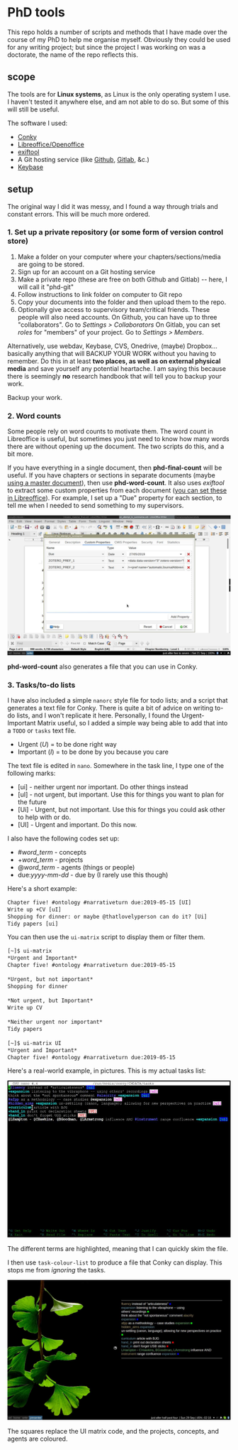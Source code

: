 # PhD tools

This repo holds a number of scripts and methods that I have made over the course of my PhD to help me organise myself. Obviously they could be used for any writing project; but since the project I was working on was a doctorate, the name of the repo reflects this.

## scope

The tools are for **Linux systems**, as Linux is the only operating system I use. I haven't tested it anywhere else, and am not able to do so. But some of this will still be useful.

The software I used:

+ [Conky][co]
+ [Libreoffice/Openoffice][lo]
+ [exiftool][ex]
+ A Git hosting service (like [Github](https://github.com/), [Gitlab](https://about.gitlab.com/), &c.)
+ [Keybase][kb]

## setup

The original way I did it was messy, and I found a way through trials and constant errors. This will be much more ordered.

### 1. Set up a private repository (or some form of version control store)

1. Make a folder on your computer where your chapters/sections/media are going to be stored.
2. Sign up for an account on a Git hosting service
3. Make a private repo (these are free on both Github and Gitlab) -- here, I will call it "phd-git"
4. Follow instructions to link folder on computer to Git repo
5. Copy your documents into the folder and then upload them to the repo.
6. Optionally give access to supervisory team/critical friends. These people will also need accounts.
    On Github, you can have up to three "collaborators". Go to *Settings > Collaborators*
    On Gitlab, you can set *roles* for "members" of your project. Go to *Settings > Members*.
    
Alternatively, use webdav, Keybase, CVS, Onedrive, (maybe) Dropbox... basically anything that will BACKUP YOUR WORK without you having to remember. Do this in at least **two places, as well as on external physical media** and save yourself any potential heartache. I am saying this because there is seemingly **no** research handbook that will tell you to backup your work.

Backup your work.
   
### 2. Word counts

Some people rely on word counts to motivate them. The word count in Libreoffice is useful, but sometimes you just need to know how many words there are without opening up the document. The two scripts do this, and a bit more.

If you have everything in a single document, then **phd-final-count** will be useful. If you have chapters or sections in separate documents (maybe [using a master document][lmd]), then use **phd-word-count**. It also uses *exiftool* to extract some custom properties from each document ([you can set these in Libreoffice][lcp]). For example, I set up a "Due" property for each section, to tell me when I needed to send something to my supervisors.

![#](screen-1569045404.jpg)

**phd-word-count** also generates a file that you can use in Conky.

### 3. Tasks/to-do lists

I have also included a simple `nanorc` style file for todo lists; and a script that generates a text file for Conky. There is quite a bit of advice on writing to-do lists, and I won't replicate it here. Personally, I found the Urgent-Important Matrix useful, so I added a simple way being able to add that into a `TODO` or `tasks` text file.

+ Urgent (*U*) = to be done right way
+ Important (*I*) = to be done by you because you care


The text file is edited in `nano`. Somewhere in the task line, I type one of the following marks:

+ [ui] - neither urgent nor important. Do other things instead
+ [uI] - not urgent, but important. Use this for things you want to plan for the future
+ [Ui] - Urgent, but not important. Use this for things you could ask other to help with or do.
+ [UI] - Urgent and important. Do this now.

I also have the following codes set up:

+ \#*word_term* - concepts
+ \+*word_term* - projects
+ @*word_term* - agents (things or people)
+ due:*yyyy-mm-dd* - due by (I rarely use this though)

Here's a short example:

```
Chapter five! #ontology #narrativeturn due:2019-05-15 [UI]
Write up +CV [uI]
Shopping for dinner: or maybe @thatlovelyperson can do it? [Ui]
Tidy papers [ui]
```

You can then use the `ui-matrix` script to display them or filter them.

```
[~]$ ui-matrix 
*Urgent and Important*
Chapter five! #ontology #narrativeturn due:2019-05-15 

*Urgent, but not important*
Shopping for dinner 

*Not urgent, but Important*
Write up CV 

*Neither urgent nor important*
Tidy papers 

[~]$ ui-matrix UI
*Urgent and Important*
Chapter five! #ontology #narrativeturn due:2019-05-15 
```
Here's a real-world example, in pictures. This is my actual tasks list:

![#](grab-1569770376.jpg)

The different terms are highlighted, meaning that I can quickly skim the file. 

I then use `task-colour-list` to produce a file that Conky can display. This stops me from *ignoring* the tasks.

![#](screen-1569771070.jpg)

The squares replace the UI matrix code, and the projects, concepts, and agents are coloured.


[co]: https://github.com/brndnmtthws/conky
[lo]: https://libreoffice.org
[ex]: https://sno.phy.queensu.ca/~phil/exiftool/
[kb]: https://keybase.io
[lmd]: https://help.libreoffice.org/6.3/en-GB/text/swriter/guide/globaldoc.html?DbPAR=WRITER#bm_id3145246
[lcp]: https://help.libreoffice.org/6.3/en-GB/text/shared/guide/viewing_file_properties.html?DbPAR=SHARED#bm_id3152594
